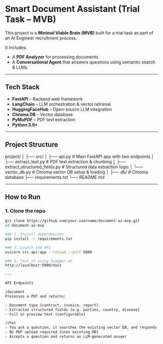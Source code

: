 # Smart Document Assistant (Trial Task – MVB)

This project is a **Minimal Viable Brain (MVB)** built for a trial task as part of an AI Engineer recruitment process.

It includes:
- A **PDF Analyzer** for processing documents.
- A **Conversational Agent** that answers questions using semantic search & LLMs.

---

## Tech Stack

- **FastAPI** – Backend web framework  
- **LangChain** – LLM orchestration & vector retrieval  
- **HuggingFaceHub** – Open-source LLM integration  
- **Chroma DB** – Vector database  
- **PyMuPDF** – PDF text extraction  
- **Python 3.9+**

---

## Project Structure

project/
│
├── src/
│ ├── api.py # Main FastAPI app with two endpoints
│ ├── extract_text.py # PDF text extraction & chunking
│ ├── extract_structured_fields.py # Structured data extraction logic
│ └── vector_db.py # Chroma vector DB setup & loading
│
├── db/ # Chroma database
├── requirements.txt
└── README.md

---

## How to Run

### 1. Clone the repo
```bash
git clone https://github.com/your-username/document-ai-mvp.git
cd document-ai-mvp

### 2. Install dependencies
pip install -r requirements.txt

### 3. Launch the API
uvicorn src.api:app --reload --port 5000

### 4. Test it using Swagger at
http://localhost:5000/docs

---

API Endpoints

/document
Processes a PDF and returns:

- Document type (contract, invoice, report)
- Extracted structured fields (e.g. parties, country, disease)
- Full or preview text (configurable)

/chat
- You ask a question, it searches the existing vector DB, and responds using a HuggingFace LLM.
- No PDF upload required (uses existing DB)
- Accepts a question and returns an LLM-generated answer